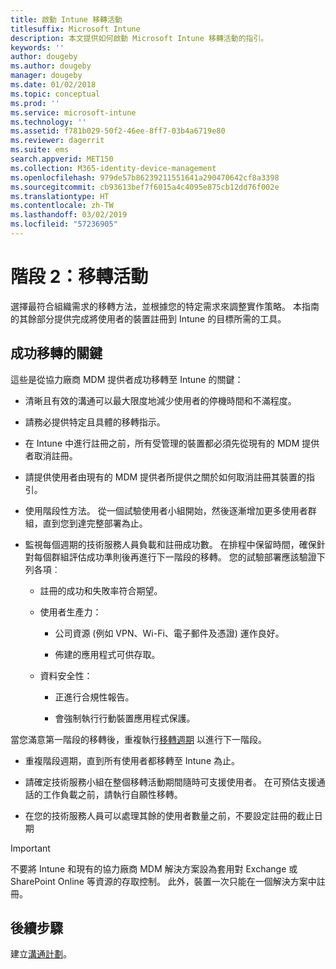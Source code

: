 ```yaml
---
title: 啟動 Intune 移轉活動
titlesuffix: Microsoft Intune
description: 本文提供如何啟動 Microsoft Intune 移轉活動的指引。
keywords: ''
author: dougeby
ms.author: dougeby
manager: dougeby
ms.date: 01/02/2018
ms.topic: conceptual
ms.prod: ''
ms.service: microsoft-intune
ms.technology: ''
ms.assetid: f781b029-50f2-46ee-8ff7-03b4a6719e80
ms.reviewer: dagerrit
ms.suite: ems
search.appverid: MET150
ms.collection: M365-identity-device-management
ms.openlocfilehash: 979de57b86239211551641a290470642cf8a3398
ms.sourcegitcommit: cb93613bef7f6015a4c4095e875cb12dd76f002e
ms.translationtype: HT
ms.contentlocale: zh-TW
ms.lasthandoff: 03/02/2019
ms.locfileid: "57236905"
---
```

# <a name="phase-2-migration-campaign"></a>階段 2：移轉活動

選擇最符合組織需求的移轉方法，並根據您的特定需求來調整實作策略。 本指南的其餘部分提供完成將使用者的裝置註冊到 Intune 的目標所需的工具。

## <a name="keys-to-a-successful-migration"></a>成功移轉的關鍵

這些是從協力廠商 MDM 提供者成功移轉至 Intune 的關鍵：

-   清晰且有效的溝通可以最大限度地減少使用者的停機時間和不滿程度。

-   請務必提供特定且具體的移轉指示。

-   在 Intune 中進行註冊之前，所有受管理的裝置都必須先從現有的 MDM 提供者取消註冊。

-   請提供使用者由現有的 MDM 提供者所提供之關於如何取消註冊其裝置的指引。

-   使用階段性方法。 從一個試驗使用者小組開始，然後逐漸增加更多使用者群組，直到您到達完整部署為止。

-   監視每個週期的技術服務人員負載和註冊成功數。 在排程中保留時間，確保針對每個群組評估成功準則後再進行下一階段的移轉。 您的試驗部署應該驗證下列各項︰

    -   註冊的成功和失敗率符合期望。

    -   使用者生產力：

        -   公司資源 (例如 VPN、Wi-Fi、電子郵件及憑證) 運作良好。

        -   佈建的應用程式可供存取。

    -   資料安全性：

        -   正進行合規性報告。

        -   會強制執行行動裝置應用程式保護。

當您滿意第一階段的移轉後，重複執行[移轉週期](migration-guide-cycle.md) 以進行下一階段。

-   重複階段週期，直到所有使用者都移轉至 Intune 為止。

-   請確定技術服務小組在整個移轉活動期間隨時可支援使用者。 在可預估支援通話的工作負載之前，請執行自願性移轉。

-   在您的技術服務人員可以處理其餘的使用者數量之前，不要設定註冊的截止日期

> [!IMPORTANT]
> 不要將 Intune 和現有的協力廠商 MDM 解決方案設為套用對 Exchange 或 SharePoint Online 等資源的存取控制。 此外，裝置一次只能在一個解決方案中註冊。

## <a name="next-steps"></a>後續步驟

建立[溝通計劃](migration-guide-communication-plan.md)。
